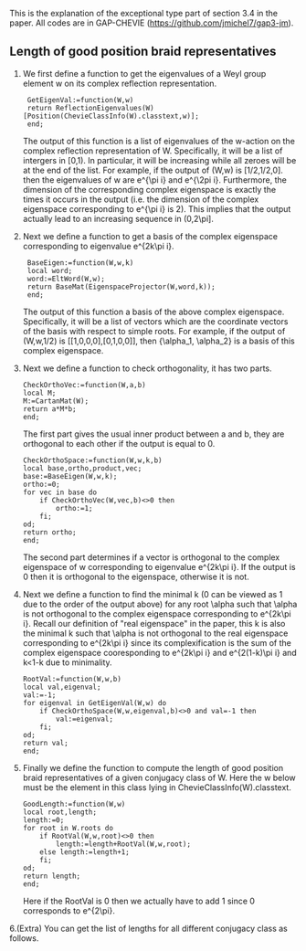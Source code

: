 This is the explanation of the exceptional type part of section 3.4 in the paper. All codes are in GAP-CHEVIE (https://github.com/jmichel7/gap3-jm). 

Length of good position braid representatives
------
1. We first define a function to get the eigenvalues of a Weyl group element w on its complex reflection representation. 
    
        GetEigenVal:=function(W,w)   
        return ReflectionEigenvalues(W)[Position(ChevieClassInfo(W).classtext,w)];
        end;
   
   The output of this function is a list of eigenvalues of the w-action on the complex reflection representation of W. Specifically, it will be a list of intergers in [0,1). In particular, it will be increasing while all zeroes will be at the end of the list. For example, if the output of (W,w) is [1/2,1/2,0]. then the eigenvalues of w are e^{\pi i} and e^{\2pi i}. Furthermore, the dimension of the corresponding complex eigenspace is exactly the times it occurs in the output (i.e. the dimension of the complex eigenspace corresponding to e^{\pi i} is 2). This implies that the output actually lead to an increasing sequence in (0,2\pi].

2. Next we define a function to get a basis of the complex eigenspace corresponding to eigenvalue e^{2k\pi i}.

        BaseEigen:=function(W,w,k)
        local word;
        word:=EltWord(W,w);
        return BaseMat(EigenspaceProjector(W,word,k));
        end;
   
   The output of this function a basis of the above complex eigenspace. Specifically, it will be a list of vectors which are the coordinate vectors of the basis with respect to simple roots. For example, if the output of (W,w,1/2) is [[1,0,0,0],[0,1,0,0]], then {\alpha_1, \alpha_2} is a basis of this complex eigenspace.

3. Next we define a function to check orthogonality, it has two parts.

       CheckOrthoVec:=function(W,a,b)
       local M;
       M:=CartanMat(W);
       return a*M*b;
       end;
   
   The first part gives the usual inner product between a and b, they are orthogonal to each other if the output is equal to 0.

       CheckOrthoSpace:=function(W,w,k,b)
       local base,ortho,product,vec;
       base:=BaseEigen(W,w,k);
       ortho:=0;
       for vec in base do
           if CheckOrthoVec(W,vec,b)<>0 then
               ortho:=1;
           fi;
       od;
       return ortho;
       end;

   The second part determines if a vector is orthogonal to the complex eigenspace of w corresponding to eigenvalue e^{2k\pi i}. If the output is 0 then it is orthogonal to the eigenspace, otherwise it is not.

4. Next we define a function to find the minimal k (0 can be viewed as 1 due to the order of the output above) for any root \alpha such that \alpha is not orthogonal to the complex eigenspace corresponding to e^{2k\pi i}. Recall our definition of "real eigenspace" in the paper, this k is also the minimal k such that \alpha is not orthogonal to the real eigenspace corresponding to e^{2k\pi i} since its complexification is the sum of the complex eigenspace cooresponding to e^{2k\pi i} and e^{2(1-k)\pi i} and k<1-k due to minimality.

       RootVal:=function(W,w,b)
       local val,eigenval;
       val:=-1;
       for eigenval in GetEigenVal(W,w) do
           if CheckOrthoSpace(W,w,eigenval,b)<>0 and val=-1 then
               val:=eigenval;
           fi;
       od;
       return val;
       end;

5. Finally we define the function to compute the length of good position braid representatives of a given conjugacy class of W. Here the w below must be the element in this class lying in ChevieClassInfo(W).classtext.

       GoodLength:=function(W,w)
       local root,length;
       length:=0;
       for root in W.roots do
           if RootVal(W,w,root)<>0 then
               length:=length+RootVal(W,w,root);
           else length:=length+1;
           fi;
       od;
       return length;
       end;
   
    Here if the RootVal is 0 then we actually have to add 1 since 0 corresponds to e^{2\pi}. 

6.(Extra) You can get the list of lengths for all different conjugacy class as follows.
